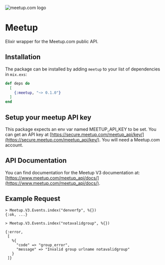![meetup.com logo](http://www.underconsideration.com/brandnew/archives/meetup_logo.png)

# Meetup

Elixir wrapper for the Meetup.com public API.

## Installation

The package can be installed by adding `meetup` to your list of dependencies in `mix.exs`:

```elixir
def deps do
  [
    {:meetup, "~> 0.1.0"}
  ]
end
```

## Setup your meetup API key
This package expects an env var named MEETUP_API_KEY to be set. You can get an API key at [https://secure.meetup.com/meetup_api/key/](https://secure.meetup.com/meetup_api/key/). You will need a Meetup.com account.


## API Documentation
You can find documentation for the Meetup V3 documentation at: [https://www.meetup.com/meetup_api/docs/](https://www.meetup.com/meetup_api/docs/).

## Example Request
```
> Meetup.V3.Events.index("denverfp", %{})
{:ok, ...}
```

```
> Meetup.V3.Events.index("notavalidgroup", %{})

{:error,
 [
   %{
     "code" => "group_error",
     "message" => "Invalid group urlname notavalidgroup"
   }
 ]}
 ```
